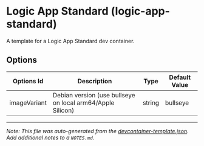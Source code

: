 
# Logic App Standard (logic-app-standard)

A template for a Logic App Standard dev container.

## Options

| Options Id | Description | Type | Default Value |
|-----|-----|-----|-----|
| imageVariant | Debian version (use bullseye on local arm64/Apple Silicon) | string | bullseye |



---

_Note: This file was auto-generated from the [devcontainer-template.json](https://github.com/mcollier/logic-app-dev-container-template/blob/main/src/logic-app-standard/devcontainer-template.json).  Add additional notes to a `NOTES.md`._
